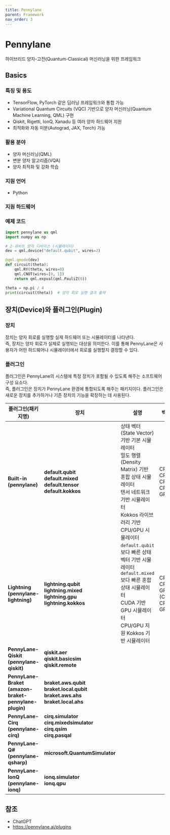 ```yaml
---
title: Pennylane
parent: Framework
nav_order: 3
---
```


# Pennylane
하이브리드 양자-고전(Quantum-Classical) 머신러닝을 위한 프레임워크



## Basics

### 특징 및 용도
- TensorFlow, PyTorch 같은 딥러닝 프레임워크와 통합 가능
- Variational Quantum Circuits (VQC) 기반으로 양자 머신러닝(Quantum Machine Learning, QML) 구현 
- Qiskit, Rigetti, IonQ, Xanadu 등 여러 양자 하드웨어 지원 
- 최적화와 자동 미분(Autograd, JAX, Torch) 가능

### 활용 분야
- 양자 머신러닝(QML)
- 변분 양자 알고리즘(VQA)
- 양자 최적화 및 강화 학습

### 지원 언어
- Python

### 지원 하드웨어

### 예제 코드
```python
import pennylane as qml
import numpy as np

# 2-큐비트 양자 디바이스 (시뮬레이터)
dev = qml.device("default.qubit", wires=2)

@qml.qnode(dev)
def circuit(theta):
    qml.RY(theta, wires=0)
    qml.CNOT(wires=[0, 1])
    return qml.expval(qml.PauliZ(0))

theta = np.pi / 4
print(circuit(theta))  # 양자 회로 실행 결과 출력
```



## 장치(Device)와 플러그인(Plugin)

### 장치
장치는 양자 회로를 실행할 실제 하드웨어 또는 시뮬레이터를 나타낸다.   
즉, 장치는 양자 회로가 실제로 실행되는 대상을 의미한다. 
이를 통해 PennyLane은 사용자가 어떤 하드웨어나 시뮬레이터에서 회로를 실행할지 결정할 수 있다.

### 플러그인
플러그인은 PennyLane의 시스템에 특정 장치가 포함될 수 있도록 해주는 소프트웨어 구성 요소다.  
즉, 플러그인은 장치가 PennyLane 환경에 통합되도록 해주는 패키지이다.
플러그인은 새로운 장치를 추가하거나 기존 장치의 기능을 확장하는 데 사용된다.

| 플러그인(패키지명)                                            | 장치                                                                                                | 설명                                                                                                                              | 백엔드                                      | 특징                                                                                                                   |
|-------------------------------------------------------|---------------------------------------------------------------------------------------------------|---------------------------------------------------------------------------------------------------------------------------------|------------------------------------------|----------------------------------------------------------------------------------------------------------------------|
| **Built-in (pennylane)**                              | **default.qubit**<br/>**default.mixed**<br/>**default.tensor**<br/>**default.kokkos**             | 상태 벡터(State Vector) 기반 기본 시뮬레이터<br/>밀도 행렬(Density Matrix) 기반 혼합 상태 시뮬레이터<br/>텐서 네트워크 기반 시뮬레이터<br/>Kokkos 라이브러리 기반 CPU/GPU 시뮬레이터 | CPU<br/>CPU<br/>CPU<br/>CPU & GPU        | 가장 기본적인 양자 회로 시뮬레이터<br/>노이즈 모델링 및 혼합 상태 시뮬레이션 가능<br/>많은 큐빗을 처리할 때 메모리 절약 가능<br/>멀티스레드 최적화 지원, 대규모 회로에 적합             |
| **Lightning (pennylane-lightning)**                   | **lightning.qubit**<br/>**lightning.mixed**<br/>**lightning.gpu**<br/>**lightning.kokkos**        | `default.qubit`보다 빠른 상태 벡터 기반 시뮬레이터<br/>`default.mixed`보다 빠른 혼합 상태 시뮬레이터<br/>CUDA 기반 GPU 시뮬레이터<br/>CPU/GPU 지원 Kokkos 기반 시뮬레이터   | CPU<br/>CPU<br/>GPU (CUDA)<br/>CPU & GPU | C++ 백엔드 사용, `default.qubit`보다 빠름<br/>`default.mixed`보다 성능 최적화됨<br/>GPU 가속 지원, 실시간 양자 회로 실행<br/>GPU 최적화, 대규모 회로 처리 가능 |
| **PennyLane-Qiskit (pennylane-qiskit)**               | **qiskit.aer**<br/>**qiskit.basicsim**<br/>**qiskit.remote**                                      |                                                                                                                                 |                                          | Qiskit                                                                                                               |
| **PennyLane-Braket (amazon-braket-pennylane-plugin)** | **braket.aws.qubit**<br/>**braket.local.qubit**<br/>**braket.aws.ahs**  <br/>**braket.local.ahs** |                                                                                                                                 |                                          | Amazon Braket                                                                                                        |
| **PennyLane-Cirq (pennylane-cirq)**                   | **cirq.simulator**<br/>**cirq.mixedsimulator**<br/>**cirq.qsim**<br/>**cirq.pasqal**              |                                                                                                                                 |                                          | Google Cirq                                                                                                          |
| **PennyLane-Q# (pennylane-qsharp)**                   | **microsoft.QuantumSimulator**                                                                    |                                                                                                                                 |                                          | Microsoft QDK                                                                                                        |
| **PennyLane-IonQ (pennylane-ionq)**                   | **ionq.simulator**<br/>**ionq.qpu**                                                               |                                                                                                                                 |                                          | IonQ                                                                                                                 |



## 참조
- ChatGPT
- https://pennylane.ai/plugins
